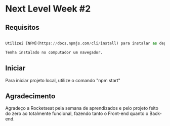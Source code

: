 # Next Level Week #2


## Requisitos

```python

Utilizei [NPM](https://docs.npmjs.com/cli/install) para instalar as dependências do projeto, para instalar pelo npm, utilize o comando "npm i".

Tenha instalado no computador um navegador.

```

## Iniciar

Para iniciar projeto local, utilize o comando "npm start"

## Agradecimento

Agradeço a Rocketseat pela semana de aprendizados e pelo projeto feito do zero ao totalmente funcional, fazendo tanto o Front-end quanto o Back-end.
